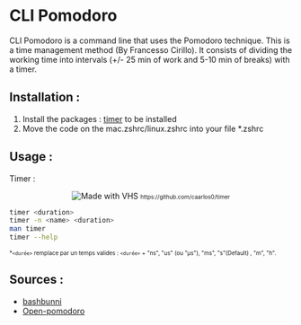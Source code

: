 # CLI Pomodoro

CLI Pomodoro is a command line that uses the Pomodoro technique. This is a time management method (By Francesso Cirillo). It consists of dividing the working time into intervals (+/- 25 min of work and 5-10 min of breaks) with a timer.

## Installation :

1. Install the packages : [timer](https://github.com/caarlos0/timer) to be installed
2. Move the code on the mac.zshrc/linux.zshrc into your file *.zshrc

## Usage :

Timer : 

<p align="center">
	<img src="https://vhs.charm.sh/vhs-1q9uo4hkLStOL4UHZFfQ4W.gif" alt="Made with VHS">
  <font size="1">https://github.com/caarlos0/timer</font>
</p>

```sh
timer <duration>
timer -n <name> <duration>
man timer
timer --help
```
<font size="1">*`<durée>` remplace par un temps valides :  `<durée>` + "ns", "us" (ou "µs"), "ms", "s"(Default) , "m", "h".</font>


## Sources :

- [bashbunni](https://www.youtube.com/watch?v=GfQjJBtO-8Y)
- [Open-pomodoro](https://github.com/open-pomodoro/openpomodoro-cli)
